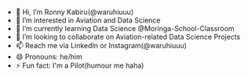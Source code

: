 - 👋 Hi, I’m Ronny Kabiru(@waruhiuuu)
- 👀 I’m interested in Aviation and Data Science
- 🌱 I’m currently learning Data Science @Moringa-School-Classroom
- 💞️ I’m looking to collaborate on Aviation-related Data Science Projects
- 📫 Reach me via LinkedIn or Instagram(@waruhiuuu)
- 😄 Pronouns: he/him
- ⚡ Fun fact: I'm a Pilot(humour me haha)

<!---
waruhiuuu/waruhiuuu is a ✨ special ✨ repository because its `README.md` (this file) appears on your GitHub profile.
You can click the Preview link to take a look at your changes.
--->
